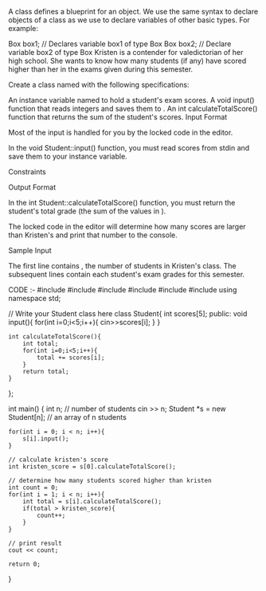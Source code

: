 A class defines a blueprint for an object. We use the same syntax to declare objects of a class as we use to declare variables of other basic types. For example:

Box box1;          // Declares variable box1 of type Box
Box box2;          // Declare variable box2 of type Box
Kristen is a contender for valedictorian of her high school. She wants to know how many students (if any) have scored higher than her in the  exams given during this semester.

Create a class named  with the following specifications:

An instance variable named  to hold a student's  exam scores.
A void input() function that reads  integers and saves them to .
An int calculateTotalScore() function that returns the sum of the student's scores.
Input Format

Most of the input is handled for you by the locked code in the editor.

In the void Student::input() function, you must read  scores from stdin and save them to your  instance variable.

Constraints


Output Format

In the int Student::calculateTotalScore() function, you must return the student's total grade (the sum of the values in ).

The locked code in the editor will determine how many scores are larger than Kristen's and print that number to the console.

Sample Input

The first line contains , the number of students in Kristen's class. The  subsequent lines contain each student's  exam grades for this semester.

CODE :- #include <cmath>
#include <cstdio>
#include <vector>
#include <iostream>
#include <algorithm>
#include <cassert>
using namespace std;

// Write your Student class here
class Student{
    int scores[5];
    public:
    void input(){
        for(int i=0;i<5;i++){
            cin>>scores[i];
        }
    }
  
    int calculateTotalScore(){
        int total;
        for(int i=0;i<5;i++){
            total += scores[i];
        }
        return total;
    }
};

int main() {
    int n; // number of students
    cin >> n;
    Student *s = new Student[n]; // an array of n students
    
    for(int i = 0; i < n; i++){
        s[i].input();
    }

    // calculate kristen's score
    int kristen_score = s[0].calculateTotalScore();

    // determine how many students scored higher than kristen
    int count = 0; 
    for(int i = 1; i < n; i++){
        int total = s[i].calculateTotalScore();
        if(total > kristen_score){
            count++;
        }
    }

    // print result
    cout << count;
    
    return 0;
}

